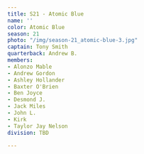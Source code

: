 ```yaml
---
title: S21 - Atomic Blue
name: ''
color: Atomic Blue
season: 21
photo: "/img/season-21_atomic-blue-3.jpg"
captain: Tony Smith
quarterback: Andrew B.
members:
- Alonzo Mable
- Andrew Gordon
- Ashley Hollander
- Baxter O'Brien
- Ben Joyce
- Desmond J.
- Jack Miles
- John L.
- Kirk
- Taylor Jay Nelson
division: TBD

---
```

